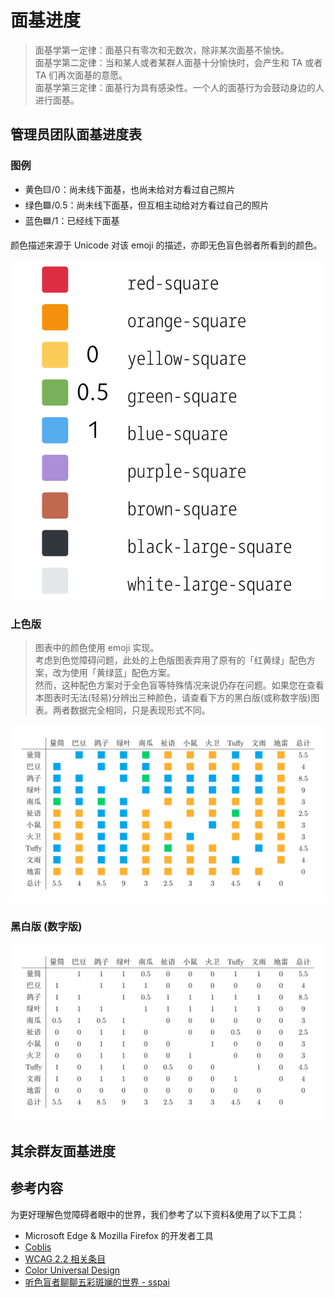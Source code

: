 # 面基进度

> 面基学第一定律：面基只有零次和无数次，除非某次面基不愉快。  
  面基学第二定律：当和某人或者某群人面基十分愉快时，会产生和 TA 或者 TA 们再次面基的意愿。  
  面基学第三定律：面基行为具有感染性。一个人的面基行为会鼓动身边的人进行面基。

## 管理员团队面基进度表

### 图例

- 黄色🟨/0：尚未线下面基，也尚未给对方看过自己照片  
- 绿色🟩/0.5：尚未线下面基，但互相主动给对方看过自己的照片  
- 蓝色🟦/1：已经线下面基

颜色描述来源于 Unicode 对该 emoji 的描述，亦即无色盲色弱者所看到的颜色。

![图例](../assets/meeting_offline/legend.jpg)

### 上色版

> 图表中的颜色使用 emoji 实现。  
  考虑到色觉障碍问题，此处的上色版图表弃用了原有的「红黄绿」配色方案，改为使用「黄绿蓝」配色方案。  
  然而，这种配色方案对于全色盲等特殊情况来说仍存在问题。如果您在查看本图表时无法(轻易)分辨出三种颜色，请查看下方的黑白版(或称数字版)图表。两者数据完全相同，只是表现形式不同。

![上色版](../assets/meeting_offline/colored.png)

### 黑白版 (数字版)

![黑白版 (数字版)](../assets/meeting_offline/mono.png)

## 其余群友面基进度

## 参考内容

为更好理解色觉障碍者眼中的世界，我们参考了以下资料&使用了以下工具：

- Microsoft Edge & Mozilla Firefox 的开发者工具
- [Coblis](https://www.color-blindness.com/coblis-color-blindness-simulator/)
- [WCAG 2.2 相关条目](https://www.w3.org/WAI/WCAG22/Understanding/use-of-color.html)
- [Color Universal Design](https://jfly.uni-koeln.de/color/)
- [听色盲者聊聊五彩斑斓的世界 - sspai](https://sspai.com/post/73698)

